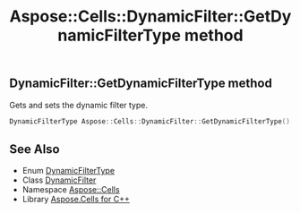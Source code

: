 ﻿---
title: Aspose::Cells::DynamicFilter::GetDynamicFilterType method
linktitle: GetDynamicFilterType
second_title: Aspose.Cells for C++ API Reference
description: 'Aspose::Cells::DynamicFilter::GetDynamicFilterType method. Gets and sets the dynamic filter type in C++.'
type: docs
weight: 600
url: /cpp/aspose.cells/dynamicfilter/getdynamicfiltertype/
---
## DynamicFilter::GetDynamicFilterType method


Gets and sets the dynamic filter type.

```cpp
DynamicFilterType Aspose::Cells::DynamicFilter::GetDynamicFilterType()
```

## See Also

* Enum [DynamicFilterType](../../dynamicfiltertype/)
* Class [DynamicFilter](../)
* Namespace [Aspose::Cells](../../)
* Library [Aspose.Cells for C++](../../../)
